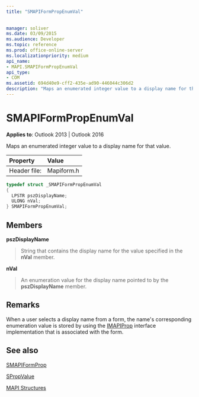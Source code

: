```yaml
---
title: "SMAPIFormPropEnumVal"
 
 
manager: soliver
ms.date: 03/09/2015
ms.audience: Developer
ms.topic: reference
ms.prod: office-online-server
ms.localizationpriority: medium
api_name:
- MAPI.SMAPIFormPropEnumVal
api_type:
- COM
ms.assetid: 694d40e9-cff2-435e-ad90-446044c306d2
description: "Maps an enumerated integer value to a display name for that value for Outlook 2013 and Outlook 2016."
---
```


# SMAPIFormPropEnumVal

  
  
**Applies to**: Outlook 2013 | Outlook 2016 
  
Maps an enumerated integer value to a display name for that value. 
  
|Property |Value |
|:-----|:-----|
|Header file:  <br/> |Mapiform.h  <br/> |
   
```cpp
typedef struct _SMAPIFormPropEnumVal
{
  LPSTR pszDisplayName;
  ULONG nVal;
} SMAPIFormPropEnumVal;

```

## Members

 **pszDisplayName**
  
> String that contains the display name for the value specified in the **nVal** member. 
    
 **nVal**
  
> An enumeration value for the display name pointed to by the **pszDisplayName** member. 
    
## Remarks

When a user selects a display name from a form, the name's corresponding enumeration value is stored by using the [IMAPIProp](imapipropiunknown.md) interface implementation that is associated with the form. 
  
## See also



[SMAPIFormProp](smapiformprop.md)
  
[SPropValue](spropvalue.md)


[MAPI Structures](mapi-structures.md)

